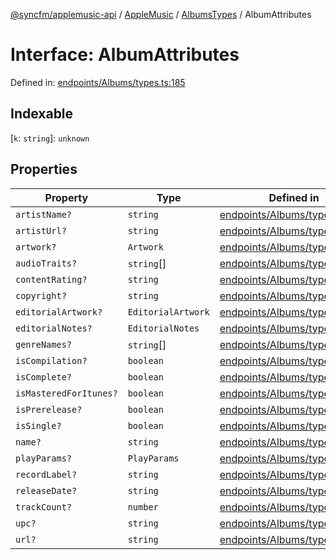 [@syncfm/applemusic-api](../../../../../../globals.md) / [AppleMusic](../../../index.md) / [AlbumsTypes](../index.md) / AlbumAttributes

# Interface: AlbumAttributes

Defined in: [endpoints/Albums/types.ts:185](https://github.com/sync-fm/applemusic-api/blob/9471caba6a6b5bc92263ffc6e5d9c04672ec1f7f/src/endpoints/Albums/types.ts#L185)

## Indexable

\[`k`: `string`\]: `unknown`

## Properties

| Property | Type | Defined in |
| ------ | ------ | ------ |
| <a id="artistname"></a> `artistName?` | `string` | [endpoints/Albums/types.ts:186](https://github.com/sync-fm/applemusic-api/blob/9471caba6a6b5bc92263ffc6e5d9c04672ec1f7f/src/endpoints/Albums/types.ts#L186) |
| <a id="artisturl"></a> `artistUrl?` | `string` | [endpoints/Albums/types.ts:187](https://github.com/sync-fm/applemusic-api/blob/9471caba6a6b5bc92263ffc6e5d9c04672ec1f7f/src/endpoints/Albums/types.ts#L187) |
| <a id="artwork"></a> `artwork?` | `Artwork` | [endpoints/Albums/types.ts:188](https://github.com/sync-fm/applemusic-api/blob/9471caba6a6b5bc92263ffc6e5d9c04672ec1f7f/src/endpoints/Albums/types.ts#L188) |
| <a id="audiotraits"></a> `audioTraits?` | `string`[] | [endpoints/Albums/types.ts:189](https://github.com/sync-fm/applemusic-api/blob/9471caba6a6b5bc92263ffc6e5d9c04672ec1f7f/src/endpoints/Albums/types.ts#L189) |
| <a id="contentrating"></a> `contentRating?` | `string` | [endpoints/Albums/types.ts:190](https://github.com/sync-fm/applemusic-api/blob/9471caba6a6b5bc92263ffc6e5d9c04672ec1f7f/src/endpoints/Albums/types.ts#L190) |
| <a id="copyright"></a> `copyright?` | `string` | [endpoints/Albums/types.ts:191](https://github.com/sync-fm/applemusic-api/blob/9471caba6a6b5bc92263ffc6e5d9c04672ec1f7f/src/endpoints/Albums/types.ts#L191) |
| <a id="editorialartwork"></a> `editorialArtwork?` | `EditorialArtwork` | [endpoints/Albums/types.ts:192](https://github.com/sync-fm/applemusic-api/blob/9471caba6a6b5bc92263ffc6e5d9c04672ec1f7f/src/endpoints/Albums/types.ts#L192) |
| <a id="editorialnotes"></a> `editorialNotes?` | `EditorialNotes` | [endpoints/Albums/types.ts:193](https://github.com/sync-fm/applemusic-api/blob/9471caba6a6b5bc92263ffc6e5d9c04672ec1f7f/src/endpoints/Albums/types.ts#L193) |
| <a id="genrenames"></a> `genreNames?` | `string`[] | [endpoints/Albums/types.ts:194](https://github.com/sync-fm/applemusic-api/blob/9471caba6a6b5bc92263ffc6e5d9c04672ec1f7f/src/endpoints/Albums/types.ts#L194) |
| <a id="iscompilation"></a> `isCompilation?` | `boolean` | [endpoints/Albums/types.ts:195](https://github.com/sync-fm/applemusic-api/blob/9471caba6a6b5bc92263ffc6e5d9c04672ec1f7f/src/endpoints/Albums/types.ts#L195) |
| <a id="iscomplete"></a> `isComplete?` | `boolean` | [endpoints/Albums/types.ts:196](https://github.com/sync-fm/applemusic-api/blob/9471caba6a6b5bc92263ffc6e5d9c04672ec1f7f/src/endpoints/Albums/types.ts#L196) |
| <a id="ismasteredforitunes"></a> `isMasteredForItunes?` | `boolean` | [endpoints/Albums/types.ts:197](https://github.com/sync-fm/applemusic-api/blob/9471caba6a6b5bc92263ffc6e5d9c04672ec1f7f/src/endpoints/Albums/types.ts#L197) |
| <a id="isprerelease"></a> `isPrerelease?` | `boolean` | [endpoints/Albums/types.ts:198](https://github.com/sync-fm/applemusic-api/blob/9471caba6a6b5bc92263ffc6e5d9c04672ec1f7f/src/endpoints/Albums/types.ts#L198) |
| <a id="issingle"></a> `isSingle?` | `boolean` | [endpoints/Albums/types.ts:199](https://github.com/sync-fm/applemusic-api/blob/9471caba6a6b5bc92263ffc6e5d9c04672ec1f7f/src/endpoints/Albums/types.ts#L199) |
| <a id="name"></a> `name?` | `string` | [endpoints/Albums/types.ts:200](https://github.com/sync-fm/applemusic-api/blob/9471caba6a6b5bc92263ffc6e5d9c04672ec1f7f/src/endpoints/Albums/types.ts#L200) |
| <a id="playparams"></a> `playParams?` | `PlayParams` | [endpoints/Albums/types.ts:201](https://github.com/sync-fm/applemusic-api/blob/9471caba6a6b5bc92263ffc6e5d9c04672ec1f7f/src/endpoints/Albums/types.ts#L201) |
| <a id="recordlabel"></a> `recordLabel?` | `string` | [endpoints/Albums/types.ts:202](https://github.com/sync-fm/applemusic-api/blob/9471caba6a6b5bc92263ffc6e5d9c04672ec1f7f/src/endpoints/Albums/types.ts#L202) |
| <a id="releasedate"></a> `releaseDate?` | `string` | [endpoints/Albums/types.ts:203](https://github.com/sync-fm/applemusic-api/blob/9471caba6a6b5bc92263ffc6e5d9c04672ec1f7f/src/endpoints/Albums/types.ts#L203) |
| <a id="trackcount"></a> `trackCount?` | `number` | [endpoints/Albums/types.ts:204](https://github.com/sync-fm/applemusic-api/blob/9471caba6a6b5bc92263ffc6e5d9c04672ec1f7f/src/endpoints/Albums/types.ts#L204) |
| <a id="upc"></a> `upc?` | `string` | [endpoints/Albums/types.ts:205](https://github.com/sync-fm/applemusic-api/blob/9471caba6a6b5bc92263ffc6e5d9c04672ec1f7f/src/endpoints/Albums/types.ts#L205) |
| <a id="url"></a> `url?` | `string` | [endpoints/Albums/types.ts:206](https://github.com/sync-fm/applemusic-api/blob/9471caba6a6b5bc92263ffc6e5d9c04672ec1f7f/src/endpoints/Albums/types.ts#L206) |
